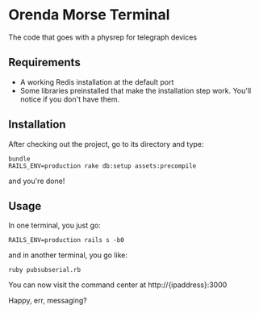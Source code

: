 Orenda Morse Terminal
=====================

The code that goes with a physrep for telegraph devices

Requirements
------------
* A working Redis installation at the default port
* Some libraries preinstalled that make the installation step work. You'll notice if you don't have them.

Installation
------------

After checking out the project, go to its directory and type:
```
bundle
RAILS_ENV=production rake db:setup assets:precompile
```

and you're done!

Usage
-----

In one terminal, you just go:
```
RAILS_ENV=production rails s -b0
```
and in another terminal, you go like:
```
ruby pubsubserial.rb
```

You can now visit the command center at http://{ipaddress}:3000

Happy, err, messaging?
